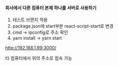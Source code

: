 #### 회사에서 다른 컴퓨터 본체 하나를 서버로 사용하기

1. 테스트 브랜치 적용
2. package.json에 start부분 react-script-start로 변경 
3. cmd -> ipconfig로 주소 확인 
4. yarn install -> yarn start

http://192.168.1.89:3000/ 

타 컴퓨터에서 위의 주소로 접속 가능
